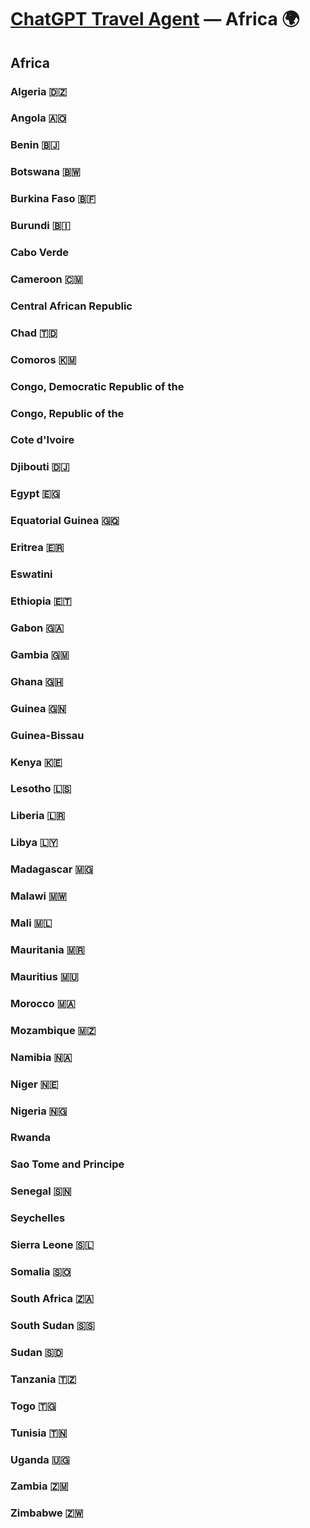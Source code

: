 # [ChatGPT Travel Agent](https://chat.openai.com/) — Africa 🌍 
## Africa 
### Algeria 🇩🇿 
### Angola 🇦🇴 
### Benin 🇧🇯 
### Botswana 🇧🇼 
### Burkina Faso 🇧🇫
### Burundi 🇧🇮 
### Cabo Verde
### Cameroon 🇨🇲 
### Central African Republic
### Chad 🇹🇩 
### Comoros 🇰🇲 
### Congo, Democratic Republic of the
### Congo, Republic of the
### Cote d'Ivoire
### Djibouti 🇩🇯 
### Egypt 🇪🇬 
### Equatorial Guinea 🇬🇶 
### Eritrea 🇪🇷 
### Eswatini
### Ethiopia 🇪🇹 
### Gabon 🇬🇦 
### Gambia 🇬🇲 
### Ghana 🇬🇭 
### Guinea 🇬🇳 
### Guinea-Bissau
### Kenya 🇰🇪 
### Lesotho 🇱🇸 
### Liberia 🇱🇷 
### Libya 🇱🇾 
### Madagascar 🇲🇬 
### Malawi 🇲🇼 
### Mali 🇲🇱 
### Mauritania 🇲🇷 
### Mauritius 🇲🇺 
### Morocco 🇲🇦 
### Mozambique 🇲🇿 
### Namibia 🇳🇦 
### Niger 🇳🇪 
### Nigeria 🇳🇬 
### Rwanda
### Sao Tome and Principe
### Senegal 🇸🇳 
### Seychelles
### Sierra Leone 🇸🇱 
### Somalia 🇸🇴 
### South Africa 🇿🇦 
### South Sudan 🇸🇸 
### Sudan 🇸🇩 
### Tanzania 🇹🇿 
### Togo 🇹🇬 
### Tunisia 🇹🇳 
### Uganda 🇺🇬 
### Zambia 🇿🇲 
### Zimbabwe 🇿🇼 
